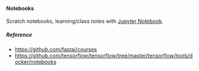 #### Notebooks

Scratch notebooks, learning/class notes with [Jupyter Notebook](http://jupyter.org).

##### Reference

- https://github.com/fastai/courses
- https://github.com/tensorflow/tensorflow/tree/master/tensorflow/tools/docker/notebooks
